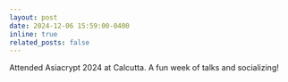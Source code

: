 ```yaml
---
layout: post
date: 2024-12-06 15:59:00-0400
inline: true
related_posts: false
---
```


Attended Asiacrypt 2024 at Calcutta. A fun week of talks and socializing!
